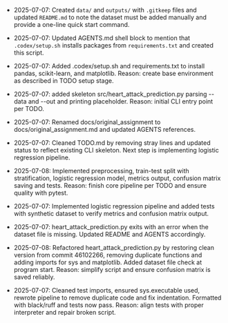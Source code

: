 * 2025-07-07: Created `data/` and `outputs/` with `.gitkeep` files and updated
  `README.md` to note the dataset must be added manually and provide a one-line
  quick start command.

- 2025-07-07: Updated AGENTS.md shell block to mention that 
`.codex/setup.sh` installs packages from `requirements.txt` and created this script.

- 2025-07-07: Added .codex/setup.sh and requirements.txt to install pandas,
 scikit-learn, and matplotlib. Reason: create base environment 
 as described in TODO setup stage.

* 2025-07-07: added skeleton src/heart_attack_prediction.py 
parsing --data and --out and printing placeholder. 
Reason: initial CLI entry point per TODO.
* 2025-07-07: Renamed docs/original_assignment to docs/original_assignment.md and updated AGENTS references.

* 2025-07-07: Cleaned TODO.md by removing stray lines and updated status to reflect existing CLI skeleton. Next step is implementing logistic regression pipeline.

* 2025-07-08: Implemented preprocessing, train-test split with stratification,
  logistic regression model, metrics output, confusion matrix saving and tests.
  Reason: finish core pipeline per TODO and ensure quality with pytest.
* 2025-07-07: Implemented logistic regression pipeline and added tests with synthetic dataset to verify metrics and confusion matrix output.
* 2025-07-07: heart_attack_prediction.py exits with an error when the dataset file is missing. Updated README and AGENTS accordingly.
* 2025-07-08: Refactored heart_attack_prediction.py by restoring clean version from commit 46102266, removing duplicate functions and adding imports for sys and matplotlib. Added dataset file check at program start. Reason: simplify script and ensure confusion matrix is saved reliably.
* 2025-07-07: Cleaned test imports, ensured sys.executable used, rewrote pipeline to remove duplicate code and fix indentation. Formatted with black/ruff and tests now pass. Reason: align tests with proper interpreter and repair broken script.
